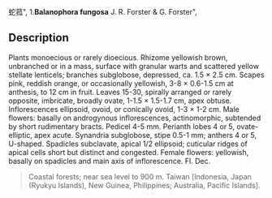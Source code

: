 蛇菰",
1.**Balanophora fungosa** J. R. Forster & G. Forster",

## Description
Plants monoecious or rarely dioecious. Rhizome yellowish brown, unbranched or in a mass, surface with granular warts and scattered yellow stellate lenticels; branches subglobose, depressed, ca. 1.5 × 2.5 cm. Scapes pink, reddish orange, or occasionally yellowish, 3-8 × 0.6-1.5 cm at anthesis, to 12 cm in fruit. Leaves 15-30, spirally arranged or rarely opposite, imbricate, broadly ovate, 1-1.5 × 1.5-1.7 cm, apex obtuse. Inflorescences ellipsoid, ovoid, or conically ovoid, 1-3 × 1-2 cm. Male flowers: basally on androgynous inflorescences, actinomorphic, subtended by short rudimentary bracts. Pedicel 4-5 mm. Perianth lobes 4 or 5, ovate-elliptic, apex acute. Synandria subglobose, stipe 0.5-1 mm; anthers 4 or 5, U-shaped. Spadicles subclavate, apical 1/2 ellipsoid; cuticular ridges of apical cells short but distinct and congested. Female flowers: yellowish, basally on spadicles and main axis of inflorescence. Fl. Dec.

> Coastal forests; near sea level to 900 m. Taiwan [Indonesia, Japan (Ryukyu Islands), New Guinea, Philippines; Australia, Pacific Islands].
